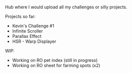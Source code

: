 Hub where I would upload all my challenges or silly projects.

Projects so far:

- Kevin's Challenge #1
- Infinite Scroller
- Parallax Effect
- HSR - Warp Displayer

WIP:

- Working on RO pet index (still in progress)
- Working on RO sheet for farming spots (x2)